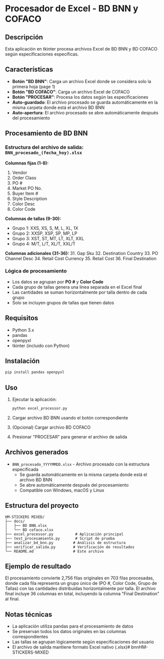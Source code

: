 # Procesador de Excel - BD BNN y COFACO

## Descripción
Esta aplicación en tkinter procesa archivos Excel de BD BNN y BD COFACO según especificaciones específicas.

## Características
- **Botón "BD BNN"**: Carga un archivo Excel donde se considera solo la primera hoja (page 1)
- **Botón "BD COFACO"**: Carga un archivo Excel de COFACO 
- **Botón "PROCESAR"**: Procesa los datos según las especificaciones
- **Auto-guardado**: El archivo procesado se guarda automáticamente en la misma carpeta donde está el archivo BD BNN
- **Auto-apertura**: El archivo procesado se abre automáticamente después del procesamiento

## Procesamiento de BD BNN

### Estructura del archivo de salida: `BNN_procesado_(fecha_hoy).xlsx`

**Columnas fijas (1-8):**
1. Vendor
2. Order Class  
3. PO #
4. Market PO No.
5. Buyer Item #
6. Style Description
7. Color Desc
8. Color Code

**Columnas de tallas (9-30):**
- Grupo 1: XXS, XS, S, M, L, XL, 1X
- Grupo 2: XXSP, XSP, SP, MP, LP  
- Grupo 3: XST, ST, MT, LT, XLT, XXL
- Grupo 4: M/T, L/T, XL/T, XXL/T

**Columnas adicionales (31-36):**
31. Gap Sku
32. Destination Country
33. PO Channel Desc
34. Retail Cost Currency
35. Retail Cost
36. Final Destination

### Lógica de procesamiento
- Los datos se agrupan por **PO #** y **Color Code**
- Cada grupo de tallas genera una línea separada en el Excel final
- Las cantidades se suman horizontalmente por talla dentro de cada grupo
- Solo se incluyen grupos de tallas que tienen datos

## Requisitos
- Python 3.x
- pandas
- openpyxl
- tkinter (incluido con Python)

## Instalación
```bash
pip install pandas openpyxl
```

## Uso
1. Ejecutar la aplicación:
   ```bash
   python excel_processor.py
   ```

2. Cargar archivo BD BNN usando el botón correspondiente

3. (Opcional) Cargar archivo BD COFACO

4. Presionar "PROCESAR" para generar el archivo de salida

## Archivos generados
- `BNN_procesado_YYYYMMDD.xlsx` - Archivo procesado con la estructura especificada
  - Se guarda automáticamente en la misma carpeta donde está el archivo BD BNN
  - Se abre automáticamente después del procesamiento
  - Compatible con Windows, macOS y Linux

## Estructura del proyecto
```
HM-STICKERS MIXED/
├── docs/
│   ├── BD BNN.xlsx
│   └── BD cofaco.xlsx
├── excel_processor.py          # Aplicación principal
├── test_procesamiento.py       # Script de prueba
├── analizar_bd_bnn.py         # Análisis de estructura
├── verificar_salida.py        # Verificación de resultados
└── README.md                  # Este archivo
```

## Ejemplo de resultado
El procesamiento convierte 2,756 filas originales en 703 filas procesadas, donde cada fila representa un grupo único de (PO #, Color Code, Grupo de Tallas) con las cantidades distribuidas horizontalmente por talla. El archivo final incluye 36 columnas en total, incluyendo la columna "Final Destination" al final.

## Notas técnicas
- La aplicación utiliza pandas para el procesamiento de datos
- Se preservan todos los datos originales en las columnas correspondientes
- Las tallas se agrupan lógicamente según especificaciones del usuario
- El archivo de salida mantiene formato Excel nativo (.xlsx)#   b n n H M - S T I C K E R S - M I X E D  
 